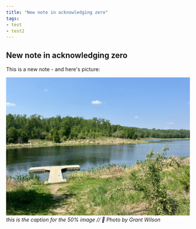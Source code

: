```yaml
---
title: "New note in acknowledging zero"
tags: 
- test
- test2
---
```

## New note in acknowledging zero

This is a new note - and here's picture:

![A pier at Chickakoo Lake](notes/images/IMG_0786.jpeg#right50)<em style="right50">this is the caption for the 50% image // 📸 Photo by Grant Wilson</em>

